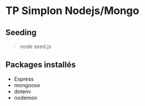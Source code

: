 # TP Simplon Nodejs/Mongo

## Seeding 

> node seed.js

## Packages installés

- Express
- mongoose
- dotenv
- nodemon